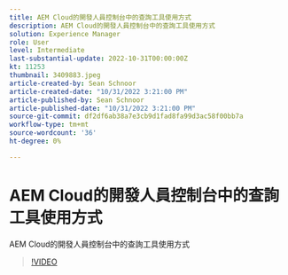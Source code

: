 ```yaml
---
title: AEM Cloud的開發人員控制台中的查詢工具使用方式
description: AEM Cloud的開發人員控制台中的查詢工具使用方式
solution: Experience Manager
role: User
level: Intermediate
last-substantial-update: 2022-10-31T00:00:00Z
kt: 11253
thumbnail: 3409883.jpeg
article-created-by: Sean Schnoor
article-created-date: "10/31/2022 3:21:00 PM"
article-published-by: Sean Schnoor
article-published-date: "10/31/2022 3:21:00 PM"
source-git-commit: df2df6ab38a7e3cb9d1fad8fa99d3ac58f00bb7a
workflow-type: tm+mt
source-wordcount: '36'
ht-degree: 0%

---
```



# AEM Cloud的開發人員控制台中的查詢工具使用方式

AEM Cloud的開發人員控制台中的查詢工具使用方式

>[!VIDEO](https://video.tv.adobe.com/v/3409883/?quality=12&learn=on)
